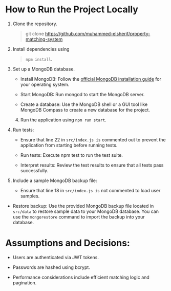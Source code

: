 #  How to Run the Project Locally

  

1.  Clone the repository.	
	>  git clone <https://github.com/muhammed-elsherif/property-matching-system>
2.  Install dependencies using 
	>`npm install`.

3.  Set up a MongoDB database.

	-  Install MongoDB: Follow the [official MongoDB installation guide](https://www.mongodb.com/docs/manual/installation/) for your operating system.
	
	-  Start MongoDB: Run mongod to start the MongoDB server.
	
	-  Create a database: Use the MongoDB shell or a GUI tool like MongoDB Compass to create a new database for the project.
	
	4.  Run the application using `npm run start`.

5.  Run tests:

	-  Ensure that line 22 in `src/index.js is` commented out to prevent the application from starting before running tests.
	
	-  Run tests: Execute npm test to run the test suite.
	
	-  Interpret results: Review the test results to ensure that all tests pass successfully.

6.  Include a sample MongoDB backup file:
	-  Ensure that line 18 in `src/index.js is` not commented to load user samples.

-  Restore backup: Use the provided MongoDB backup file located in `src/data` to restore sample data to your MongoDB database. You can use the `mongorestore` command to import the backup into your database.

  
  

#  Assumptions and Decisions:

  

-  Users are authenticated via JWT tokens.

-  Passwords are hashed using bcrypt.

-  Performance considerations include efficient matching logic and pagination.

